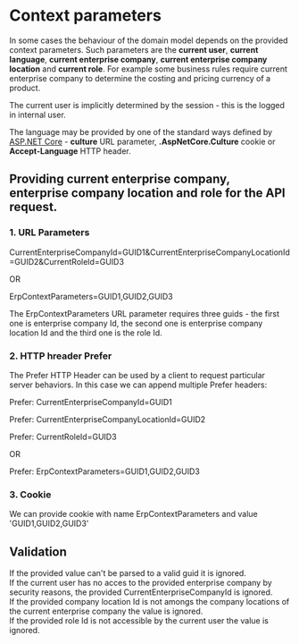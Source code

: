 # Context parameters

In some cases the behaviour of the domain model depends on the provided context parameters. Such parameters are the **current user**, **current language**, **current enterprise company**, **current enterprise company location** and **current role**. 
For example some business rules require current enterprise company to determine the costing and pricing currency of a product.

The current user is implicitly determined by the session - this is the logged in internal user.

The language may be provided by one of the standard ways defined by [ASP.NET Core](https://learn.microsoft.com/en-us/aspnet/core/fundamentals/localization?view=aspnetcore-8.0) - **culture** URL parameter, **.AspNetCore.Culture** cookie or **Accept-Language** HTTP header.


## Providing current enterprise company, enterprise company location and role for the API request.

### 1. URL Parameters

CurrentEnterpriseCompanyId=GUID1&CurrentEnterpriseCompanyLocationId=GUID2&CurrentRoleId=GUID3

OR

ErpContextParameters=GUID1,GUID2,GUID3

The ErpContextParameters URL parameter requires three guids - the first one is enterprise company Id, the second one is enterprise company location Id and the third one is the role Id.

### 2. HTTP hreader Prefer

The Prefer HTTP Header can be used by a client to request particular server behaviors. In this case we can append multiple Prefer headers: 

Prefer: CurrentEnterpriseCompanyId=GUID1

Prefer: CurrentEnterpriseCompanyLocationId=GUID2

Prefer: CurrentRoleId=GUID3

OR

Prefer: ErpContextParameters=GUID1,GUID2,GUID3



### 3. Cookie
We can provide cookie with name ErpContextParameters and value 'GUID1,GUID2,GUID3'


## Validation

If the provided value can't be parsed to a valid guid it is ignored.  
If the current user has no acces to the provided enterprise company by security reasons, the provided CurrentEnterpriseCompanyId is ignored.  
If the provided company location Id is not amongs the company locations of the current enterprise company the value is ignored.  
If the provided role Id is not accessible by the current user the value is ignored.  



